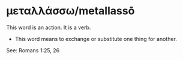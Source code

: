 # μεταλλάσσω/metallassō
This word is an action. It is a verb.
* This word means to exchange or substitute one thing for another.

See: Romans 1:25, 26
